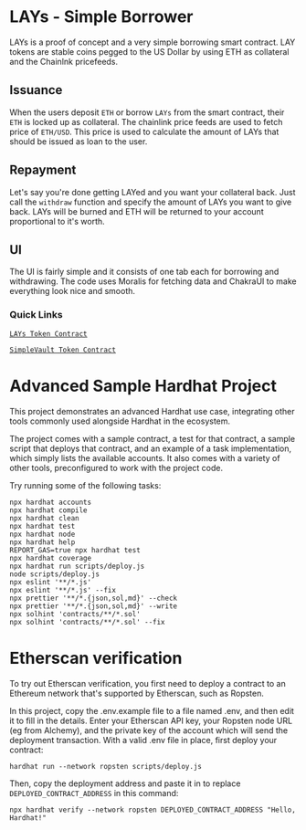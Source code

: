 # LAYs - Simple Borrower

LAYs is a proof of concept and a very simple borrowing smart contract.
LAY tokens are stable coins pegged to the US Dollar by using ETH as collateral and the Chainlnk pricefeeds.

## Issuance

When the users deposit `ETH` or borrow `LAYs` from the smart contract, their `ETH` is locked up as collateral. The chainlink price feeds are used to fetch price of `ETH/USD`. This price is used to calculate the amount of LAYs that should be issued as loan to the user.

## Repayment

Let's say you're done getting LAYed and you want your collateral back. Just call the `withdraw` function and specify the amount of LAYs you want to give back. LAYs will be burned and ETH will be returned to your account proportional to it's worth.

## UI

The UI is fairly simple and it consists of one tab each for borrowing and withdrawing. The code uses Moralis for fetching data and ChakraUI to make everything look nice and smooth.

### Quick Links

[`LAYs Token Contract`](https://rinkeby.etherscan.io/address/0x3ce62C054C04D9433a28eAe1Be6d794a89e11Ace#readContract)

[`SimpleVault Token Contract`](https://rinkeby.etherscan.io/address/0x712E6550D1Bc727a6c62D579ca5a7956332a7381#readContract)

# Advanced Sample Hardhat Project

This project demonstrates an advanced Hardhat use case, integrating other tools commonly used alongside Hardhat in the ecosystem.

The project comes with a sample contract, a test for that contract, a sample script that deploys that contract, and an example of a task implementation, which simply lists the available accounts. It also comes with a variety of other tools, preconfigured to work with the project code.

Try running some of the following tasks:

```shell
npx hardhat accounts
npx hardhat compile
npx hardhat clean
npx hardhat test
npx hardhat node
npx hardhat help
REPORT_GAS=true npx hardhat test
npx hardhat coverage
npx hardhat run scripts/deploy.js
node scripts/deploy.js
npx eslint '**/*.js'
npx eslint '**/*.js' --fix
npx prettier '**/*.{json,sol,md}' --check
npx prettier '**/*.{json,sol,md}' --write
npx solhint 'contracts/**/*.sol'
npx solhint 'contracts/**/*.sol' --fix
```

# Etherscan verification

To try out Etherscan verification, you first need to deploy a contract to an Ethereum network that's supported by Etherscan, such as Ropsten.

In this project, copy the .env.example file to a file named .env, and then edit it to fill in the details. Enter your Etherscan API key, your Ropsten node URL (eg from Alchemy), and the private key of the account which will send the deployment transaction. With a valid .env file in place, first deploy your contract:

```shell
hardhat run --network ropsten scripts/deploy.js
```

Then, copy the deployment address and paste it in to replace `DEPLOYED_CONTRACT_ADDRESS` in this command:

```shell
npx hardhat verify --network ropsten DEPLOYED_CONTRACT_ADDRESS "Hello, Hardhat!"
```
